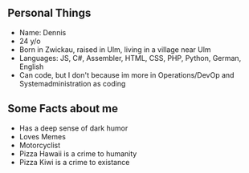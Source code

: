 ## Personal Things

* Name: Dennis
* 24 y/o
* Born in Zwickau, raised in Ulm, living in a village near Ulm
* Languages: JS, C#, Assembler, HTML, CSS, PHP, Python, German, English
* Can code, but I don't because im more in Operations/DevOp and Systemadministration as coding

## Some Facts about me

* Has a deep sense of dark humor
* Loves Memes
* Motorcyclist
* Pizza Hawaii is a crime to humanity
* Pizza Kiwi is a crime to existance
